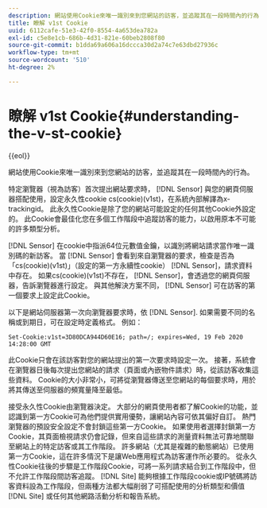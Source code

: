 ```yaml
---
description: 網站使用Cookie來唯一識別來到您網站的訪客，並追蹤其在一段時間內的行為。
title: 瞭解 v1st Cookie
uuid: 6112cafe-51e3-42f0-8554-4a653dea782a
exl-id: c5e8e1cb-686b-4d31-821e-60beb2808f80
source-git-commit: b1dda69a606a16dccca30d2a74c7e63dbd27936c
workflow-type: tm+mt
source-wordcount: '510'
ht-degree: 2%

---
```


# 瞭解 v1st Cookie{#understanding-the-v-st-cookie}

{{eol}}

網站使用Cookie來唯一識別來到您網站的訪客，並追蹤其在一段時間內的行為。

特定瀏覽器（視為訪客）首次提出網站要求時， [!DNL Sensor] 與您的網頁伺服器搭配使用，設定永久性cookie cs(cookie)(v1st)，在系統內部解譯為x-trackingid。 此永久性Cookie是除了您的網站可能設定的任何其他Cookie外設定的。 此Cookie會最佳化您在多個工作階段中追蹤訪客的能力，以啟用原本不可能的許多類型分析。

[!DNL Sensor] 在cookie中指派64位元數值金鑰，以識別將網站請求當作唯一識別碼的新訪客。 當 [!DNL Sensor] 會看到來自瀏覽器的要求，檢查是否為「cs(cookie)(v1st)」（設定的第一方永續性cookie） [!DNL Sensor]，請求資料中存在。 如果cs(cookie)(v1st)不存在， [!DNL Sensor]，會透過您的網頁伺服器，告訴瀏覽器進行設定。 與其他解決方案不同， [!DNL Sensor] 可在訪客的第一個要求上設定此Cookie。

以下是網站伺服器第一次向瀏覽器要求時，依 [!DNL Sensor]. 如果需要不同的名稱或到期日，可在設定時定義格式。 例如：

```
Set-Cookie:v1st=3D80DCA944D60E16; path=/; expires=Wed, 19 Feb 2020 14:28:00 GMT
```

此Cookie只會在該訪客對您的網站提出的第一次要求時設定一次。 接著，系統會在瀏覽器日後每次提出您網站的請求（頁面或內嵌物件請求）時，從該訪客收集這些資料。 Cookie的大小非常小，可將從瀏覽器傳送至您網站的每個要求時，用於將其傳送至伺服器的頻寬量降至最低。

接受永久性Cookie由瀏覽器決定。 大部分的網頁使用者都了解Cookie的功能，並認識到第一方Cookie可為他們提供實用優勢，讓網站內容可依其偏好自訂。 熱門瀏覽器的預設安全設定不會封鎖這些第一方Cookie。 如果使用者選擇封鎖第一方Cookie，其頁面檢視請求仍會記錄，但來自這些請求的測量資料無法可靠地關聯至網站上的特定訪客或其工作階段。 許多網站（尤其是複雜的動態網站）已使用第一方Cookie，這在許多情況下是讓Web應用程式為訪客運作所必要的。 從永久性Cookie往後的步驟是工作階段Cookie，可將一系列請求結合到工作階段中，但不允許工作階段間訪客追蹤。 [!DNL Site] 能夠根據工作階段cookie或IP號碼將訪客資料設為工作階段，但兩種方法都大幅削弱了可搭配使用的分析類型和價值 [!DNL Site] 或任何其他網路活動分析和報告系統。
